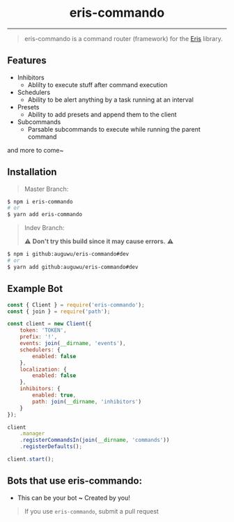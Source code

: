 <h1 align="center">eris-commando</h1>

---------------
> eris-commando is a command router (framework) for the [Eris](https://abal.moe/Eris) library.

## Features

- Inhibitors
  - Ablilty to execute stuff after command execution
- Schedulers
  - Ability to be alert anything by a task running at an interval
- Presets
  - Ability to add presets and append them to the client
- Subcommands
  - Parsable subcommands to execute while running the parent command

and more to come~

## Installation

> Master Branch:

```sh
$ npm i eris-commando
# or
$ yarn add eris-commando
```

> Indev Branch:
>
> :warning: **Don't try this build since it may cause errors.** :warning:

```sh
$ npm i github:auguwu/eris-commando#dev
# or
$ yarn add github:auguwu/eris-commando#dev
```

## Example Bot

```js
const { Client } = require('eris-commando');
const { join } = require('path');

const client = new Client({
    token: 'TOKEN',
    prefix: '!',
    events: join(__dirname, 'events'),
    schedulers: {
        enabled: false
    },
    localization: {
        enabled: false
    },
    inhibitors: {
        enabled: true,
        path: join(__dirname, 'inhibitors')
    }
});

client
    .manager
    .registerCommandsIn(join(__dirname, 'commands'))
    .registerDefaults();

client.start();
```

## Bots that use eris-commando:

- This can be your bot **~** Created by you!

> If you use `eris-commando`, submit a pull request